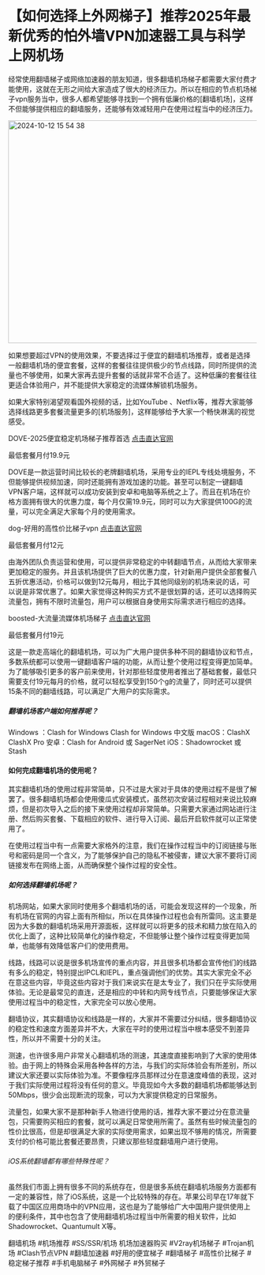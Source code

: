 # 【如何选择上外网梯子】推荐2025年最新优秀的怕外墙VPN加速器工具与科学上网机场

经常使用翻墙梯子或网络加速器的朋友知道，很多翻墙机场梯子都需要大家付费才能使用，这就在无形之间给大家造成了很大的经济压力。所以在相应的节点机场梯子vpn服务当中，很多人都希望能够寻找到一个拥有低廉价格的[翻墙机场]，这样不但能够提供相应的翻墙服务，还能够有效减轻用户在使用过程当中的经济压力。

<img width="800" height="451" alt="2024-10-12 15 54 38" src="https://github.com/user-attachments/assets/e2b4d52d-8dba-416c-83a4-56991d59b4ed" />

如果想要超过VPN的使用效果，不要选择过于便宜的翻墙机场推荐，或者是选择一般翻墙机场的便宜套餐，这样的套餐往往提供极少的节点线路，同时所提供的流量也不够使用，如果大家再去提升套餐的话就非常不合适了。这种低廉的套餐往往更适合体验用户，并不能提供大家稳定的流媒体解锁机场服务。

如果大家特别渴望观看国外视频的话，比如YouTube 、Netflix等，推荐大家能够选择线路更多套餐流量更多的[机场服务]，这样能够给予大家一个畅快淋漓的视觉感受。

DOVE-2025便宜稳定机场梯子推荐首选
[点击直达官网](https://dove8.cc/a.php?alavBTtF8UB)

最低套餐月付19.9元

DOVE是一款运营时间比较长的老牌翻墙机场，采用专业的IEPL专线处境服务，不但能够提供视频加速，同时还能拥有游戏加速的功能。甚至可以制定一键翻墙VPN客户端，这样就可以成功安装到安卓和电脑等系统之上了。而且在机场在价格方面拥有很大的优惠力度，每个月仅需19.9元，同时可以为大家提供100G的流量，可以完全满足大家每个月的使用需求。

dog-好用的高性价比梯子vpn
[点击直达官网](https://dove8.cc/a.php?alavBTtF8UB)

最低套餐月付12元

由海外团队负责运营和使用，可以提供非常稳定的中转翻墙节点，从而给大家带来更加稳定的服务。并且该机场提供了巨大的优惠力度，针对新用户提供全部套餐八五折优惠活动，价格可以做到12元每月，相比于其他同级别的机场来说的话，可以说是非常优惠了。如果大家觉得这种购买方式不是很划算的话，还可以选择购买流量包，拥有不限时流量包，用户可以根据自身使用实际需求进行相应的选择。

boosted-大流量流媒体机场梯子
[点击直达官网](https://dove8.cc/a.php?alavBTtF8UB)

最低套餐月付19元

这是一款走高端化的翻墙机场，可以为广大用户提供多种不同的翻墙协议和节点，多数系统都可以使用一键翻墙客户端的功能，从而让整个使用过程变得更加简单。为了能够吸引更多的客户前来使用，针对那些轻度使用者推出了基础套餐，最低只需要支付19元每月的价格，就可以轻松享受到150个g的流量了，同时还可以提供15条不同的翻墙线路，可以满足广大用户的实际需求。

##### 翻墙机场客户端如何推荐呢？
Windows ：Clash for Windows Clash for Windows 中文版
macOS：ClashX ClashX Pro
安卓：Clash for Android 或 SagerNet
iOS：Shadowrocket 或 Stash

#### 如何完成翻墙机场的使用呢？

其实翻墙机场的使用过程非常简单，只不过是大家对于具体的使用过程不是很了解罢了。很多翻墙机场都会使用傻瓜式安装模式，虽然初次安装过程相对来说比较麻烦，但是初次导入之后的接下来使用过程却非常简单。只需要大家通过网站进行注册、然后购买套餐、下载相应的软件、进行导入订阅、最后开启软件就可以正常使用了。

在使用过程当中有一点需要大家格外的注意，我们在操作过程当中的订阅链接与账号和密码是同一个含义，为了能够保护自己的隐私不被侵害，建议大家不要将订阅链接发布在网络上面，从而确保整个操作过程的安全性。

##### 如何选择翻墙机场呢？

机场网站，如果大家同时使用多个翻墙机场的话，可能会发现这样的一个现象，所有机场在官网的内容上面有所相似，所以在具体操作过程也会有所雷同。这主要是因为大多数的翻墙机场采用开源面板，这样就可以将更多的技术和精力放在陷入的优化上面了，这种比较简单化的操作稳定，不但能够让整个操作过程变得更加简单，也能够有效降低客户们的使用费用。

线路，线路可以说是很多机场宣传的重点内容，并且很多机场都会宣传他们的线路有多么的稳定，特别提出IPCL和IEPL，重点强调他们的优势。其实大家完全不必在意这些内容，毕竟这些内容对于我们来说实在是太专业了，我们只在乎实际使用体验。无论是最常见的直连，还是相应的中转和内网专线节点，只要能够保证大家使用过程当中的稳定性，大家完全可以放心使用。

翻墙协议，其实翻墙协议和线路是一样的，大家并不需要过分纠结，很多翻墙协议的稳定性和速度方面差异并不大，大家在平时的使用过程当中根本感受不到差异性，所以并不需要十分的关注。

测速，也许很多用户非常关心翻墙机场的测速，其速度直接影响到了大家的使用体验。由于网上的特殊会采用各种各样的方法，与我们的实际体验会有所差别，所以建议大家还要以实际体验为准。不要像程序员那样过分在意速度峰值的表现，这对于我们实际使用过程将没有任何的意义。毕竟现如今大多数的翻墙机场都能够达到50Mbps，很少会出现断流的现象，可以为大家提供稳定的日常服务。

流量包，如果大家不是那种新手人物进行使用的话，推荐大家不要过分在意流量包，只需要购买相应的套餐，就可以满足日常使用所需了。虽然有些时候流量包的性价比很高，但是却很满足大家的实际使用需求，如果出现不够用的情况，所需要支付的价格可能比套餐还要昂贵，只建议那些轻度翻墙用户进行使用。

###### iOS系统翻墙都有哪些特殊性呢？

虽然我们市面上拥有很多不同的系统存在，但是很多系统在翻墙机场服务方面都有一定的兼容性，除了iOS系统，这是一个比较特殊的存在。苹果公司早在17年就下载了中国区应用商场中的VPN应用，这也是为了能够给广大中国用户提供使用上的便利条件，其中也包含了使用翻墙机场过程当中所需要的相关软件，比如Shadowrocket、Quantumult X等。

翻墙机场 #机场推荐 #SS/SSR/机场 机场加速器购买 #V2ray机场梯子 #Trojan机场 #Clash节点VPN #翻墙加速器 #好用的便宜梯子 #翻墙梯子 #高性价比梯子 #稳定梯子推荐 #手机电脑梯子 #外网梯子 #外贸梯子
